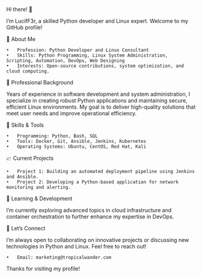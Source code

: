 Hi there! 👋

I’m LucifF3r, a skilled Python developer and Linux expert. Welcome to my GitHub profile!

🚀 About Me

	•	Profession: Python Developer and Linux Consultant
	•	Skills: Python Programming, Linux System Administration, Scripting, Automation, DevOps, Web Designing
	•	Interests: Open-source contributions, system optimization, and cloud computing.

💼 Professional Background

Years of experience in software development and system administration, I specialize in creating robust Python applications and maintaining secure, efficient Linux environments. My goal is to deliver high-quality solutions that meet user needs and improve operational efficiency.

🔧 Skills & Tools

	•	Programming: Python, Bash, SQL
	•	Tools: Docker, Git, Ansible, Jenkins, Kubernetes
	•	Operating Systems: Ubuntu, CentOS, Red Hat, Kali

📈 Current Projects

	•	Project 1: Building an automated deployment pipeline using Jenkins and Ansible.
	•	Project 2: Developing a Python-based application for network monitoring and alerting.

🌱 Learning & Development

I’m currently exploring advanced topics in cloud infrastructure and container orchestration to further enhance my expertise in DevOps.

🤝 Let’s Connect

I’m always open to collaborating on innovative projects or discussing new technologies in Python and Linux. Feel free to reach out!

	•	Email: marketing@tropicalwander.com

Thanks for visiting my profile!

<!---
LucifF3r/LucifF3r is a ✨ special ✨ repository because its `README.md` (this file) appears on your GitHub profile.
You can click the Preview link to take a look at your changes.
--->
